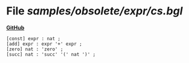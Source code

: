 # File _samples/obsolete/expr/cs.bgl_
**[GitHub](https://github.com/softlang/yas/blob/master/samples/obsolete/expr/cs.bgl)**
```
[const] expr : nat ;
[add] expr : expr '+' expr ;
[zero] nat : 'zero' ;
[succ] nat : 'succ' '(' nat ')' ;
```
